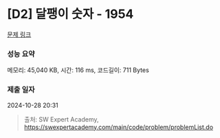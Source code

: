 # [D2] 달팽이 숫자 - 1954 

[문제 링크](https://swexpertacademy.com/main/code/problem/problemDetail.do?contestProbId=AV5PobmqAPoDFAUq) 

### 성능 요약

메모리: 45,040 KB, 시간: 116 ms, 코드길이: 711 Bytes

### 제출 일자

2024-10-28 20:31



> 출처: SW Expert Academy, https://swexpertacademy.com/main/code/problem/problemList.do